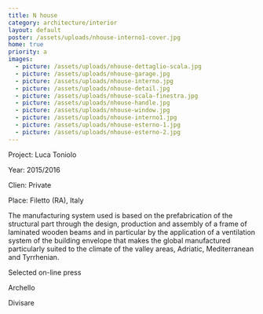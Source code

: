 ```yaml
---
title: N house
category: architecture/interior
layout: default
poster: /assets/uploads/nhouse-interno1-cover.jpg
home: true
priority: a
images:
  - picture: /assets/uploads/nhouse-dettaglio-scala.jpg
  - picture: /assets/uploads/nhouse-garage.jpg
  - picture: /assets/uploads/nhouse-interno.jpg
  - picture: /assets/uploads/nhouse-detail.jpg
  - picture: /assets/uploads/nhouse-scala-finestra.jpg
  - picture: /assets/uploads/nhouse-handle.jpg
  - picture: /assets/uploads/nhouse-window.jpg
  - picture: /assets/uploads/nhouse-interno1.jpg
  - picture: /assets/uploads/nhouse-esterno-1.jpg
  - picture: /assets/uploads/nhouse-esterno-2.jpg
---
```

Project: Luca Toniolo

Year: 2015/2016

Clien: Private

Place: Filetto (RA), Italy

The manufacturing system used is based on the prefabrication of the structural part through the design, production and assembly of a frame of laminated wooden beams and in particular by the application of a ventilation system of the building envelope that makes the global manufactured particularly suited to the climate of the valley areas, Adriatic, Mediterranean and Tyrrhenian.

Selected on-line press

Archello

Divisare



